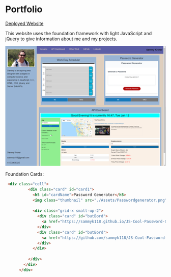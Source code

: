# Portfolio
[Deployed Website](https://sammyk118.github.io/Portfolio/)


This website uses the foundation framework with light JavaScript and jQuery to give information about me and my projects.

![Screenshot of Website](./assets/site.png)


Foundation Cards:
```html
 <div class="cell">
          <div class="card" id="card1">
            <h5 id="cardName">Password Generator</h5>
            <img class="thumbnail" src="./Assets/Passwordgenerator.png">
          
            <div class="grid-x small-up-2">
              <div class="card" id="butBord">
                <a href="https://sammyk118.github.io/JS-Cool-Password-Generator/" target="_blank" class="button tiny">Site</a>
              </div>
              <div class="card" id="butBord">
                <a href="https://github.com/sammyk118/JS-Cool-Password-Generator" target="_blank" class="button tiny secondary">Github</a>
              </div>
            </div>
          
          </div>
        </div>
      </div>
```
